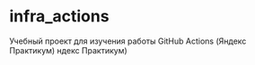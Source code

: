 # infra_actions
Учебный проект для изучения работы GitHub Actions (Яндекс Практикум)
ндекс Практикум)